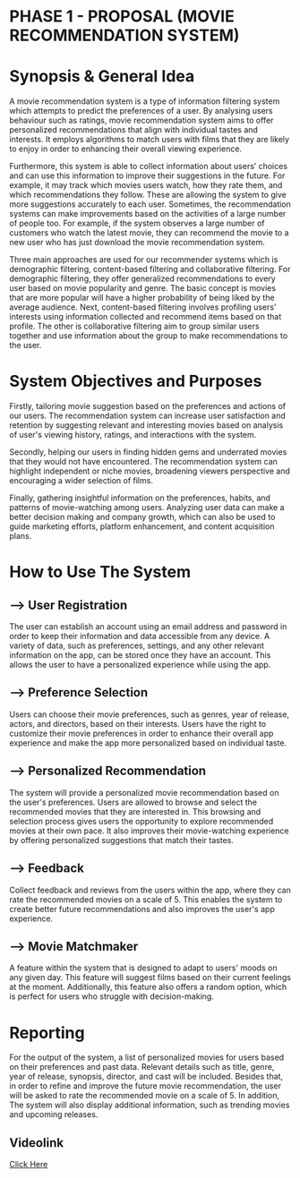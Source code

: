 # PHASE 1 - PROPOSAL (MOVIE RECOMMENDATION SYSTEM)

# Synopsis & General Idea
A movie recommendation system is a type of information filtering system which attempts to predict the preferences of a user. By analysing users behaviour such as ratings, movie recommendation system aims to offer personalized recommendations that align with individual tastes and interests. It employs algorithms to match users with films that they are likely to enjoy in order to enhancing their overall viewing experience.

Furthermore, this system is able to collect information about users’ choices and can use this information to improve their suggestions in the future. For example, it may track which movies users watch, how they rate them, and which recommendations they follow. These are allowing the system to give more suggestions accurately to each user. Sometimes, the recommendation systems can make improvements based on the activities of a large number of people too. For example, if the system observes a large number of customers who watch the latest movie, they can recommend the movie to a new user who has just download the movie recommendation system.

Three main approaches are used for our recommender systems which is demographic filtering, content-based filtering and collaborative filtering. For demographic filtering, they offer generalized recommendations to every user based on movie popularity and genre. The basic concept is movies that are more popular will have a higher probability of being liked by the average audience. Next, content-based filtering involves profiling users’ interests using information collected and recommend items based on that profile. The other is collaborative filtering aim to group similar users together and use information about the group to make recommendations to the user.

# System Objectives and Purposes
Firstly, tailoring movie suggestion based on the preferences and actions of our users. The recommendation system can increase user satisfaction and retention by suggesting relevant and interesting movies based on analysis of user's viewing history, ratings, and interactions with the system.

Secondly, helping our users in finding hidden gems and underrated movies that they would not have encountered. The recommendation system can highlight independent or niche movies, broadening viewers perspective and encouraging a wider selection of films.

Finally, gathering insightful information on the preferences, habits, and patterns of movie-watching among users. Analyzing user data can make a better decision making and company growth, which can also be used to guide marketing efforts, platform enhancement, and content acquisition plans. 

# How to Use The System
## --> User Registration
The user can establish an account using an email address and password in order to keep their information and data accessible from any device. A variety of data, such as preferences, settings, and any other relevant information on the app, can be stored once they have an account. This allows the user to have a personalized experience while using the app.
## --> Preference Selection
Users can choose their movie preferences, such as genres, year of release, actors, and directors, based on their interests. Users have the right to customize their movie preferences in order to enhance their overall app experience and make the app more personalized based on individual taste.
## --> Personalized Recommendation
The system will provide a personalized movie recommendation based on the user's preferences. Users are allowed to browse and select the recommended movies that they are interested in. This browsing and selection process gives users the opportunity to explore recommended movies at their own pace. It also improves their movie-watching experience by offering personalized suggestions that match their tastes.
## --> Feedback
Collect feedback and reviews from the users within the app, where they can rate the recommended movies on a scale of 5. This enables the system to create better future recommendations and also improves the user's app experience. 
## --> Movie Matchmaker
A feature within the system that is designed to adapt to users' moods on any given day. This feature will suggest films based on their current feelings at the moment. Additionally, this feature also offers a random option, which is perfect for users who struggle with decision-making.

# Reporting
For the output of the system, a list of personalized movies for users based on their preferences and past data. Relevant details such as title, genre, year of release, synopsis, director, and cast will be included. Besides that, in order to refine and improve the future movie recommendation, the user will be asked to rate the recommended movie on a scale of 5. In addition, The system will also display additional information, such as trending movies and upcoming releases.

## Videolink
[Click Here](https://www.youtube.com/watch?v=7h0dXbHTV-M&t=152s](https://youtu.be/x3d3-U1fO6s?si=W9Gs7ogg82IptGdw))
